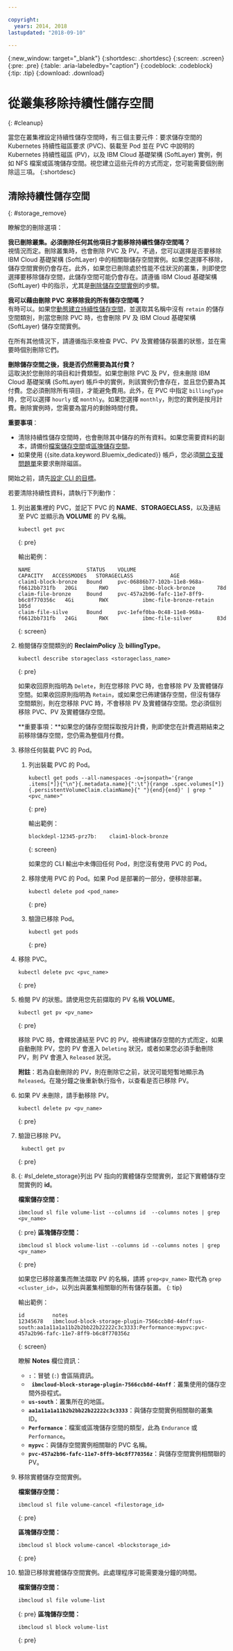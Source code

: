 ```yaml
---

copyright:
  years: 2014, 2018
lastupdated: "2018-09-10"

---
```


{:new_window: target="_blank"}
{:shortdesc: .shortdesc}
{:screen: .screen}
{:pre: .pre}
{:table: .aria-labeledby="caption"}
{:codeblock: .codeblock}
{:tip: .tip}
{:download: .download}


# 從叢集移除持續性儲存空間
{: #cleanup}

當您在叢集裡設定持續性儲存空間時，有三個主要元件：要求儲存空間的 Kubernetes 持續性磁區要求 (PVC)、裝載至 Pod 並在 PVC 中說明的 Kubernetes 持續性磁區 (PV)，以及 IBM Cloud 基礎架構 (SoftLayer) 實例，例如 NFS 檔案或區塊儲存空間。視您建立這些元件的方式而定，您可能需要個別刪除這三項。
{:shortdesc}

## 清除持續性儲存空間
{: #storage_remove}

瞭解您的刪除選項：

**我已刪除叢集。必須刪除任何其他項目才能移除持續性儲存空間嗎？**</br>
視情況而定。刪除叢集時，也會刪除 PVC 及 PV。不過，您可以選擇是否要移除 IBM Cloud 基礎架構 (SoftLayer) 中的相關聯儲存空間實例。如果您選擇不移除，儲存空間實例仍會存在。此外，如果您已刪除處於性能不佳狀況的叢集，則即使您選擇要移除儲存空間，此儲存空間可能仍會存在。請遵循 IBM Cloud 基礎架構 (SoftLayer) 中的指示，尤其是[刪除儲存空間實例](#sl_delete_storage)的步驟。

**我可以藉由刪除 PVC 來移除我的所有儲存空間嗎？**</br>
有時可以。如果您[動態建立持續性儲存空間](cs_storage_basics.html#dynamic_provisioning)，並選取其名稱中沒有 `retain` 的儲存空間類別，則當您刪除 PVC 時，也會刪除 PV 及 IBM Cloud 基礎架構 (SoftLayer) 儲存空間實例。

在所有其他情況下，請遵循指示來檢查 PVC、PV 及實體儲存裝置的狀態，並在需要時個別刪除它們。 

**刪除儲存空間之後，我是否仍然需要為其付費？**</br>
這取決於您刪除的項目和計費類型。如果您刪除 PVC 及 PV，但未刪除 IBM Cloud 基礎架構 (SoftLayer) 帳戶中的實例，則該實例仍會存在，並且您仍要為其付費。您必須刪除所有項目，才能避免費用。此外，在 PVC 中指定 `billingType` 時，您可以選擇 `hourly` 或 `monthly`。如果您選擇 `monthly`，則您的實例是按月計費。刪除實例時，您需要為當月的剩餘時間付費。


**重要事項**：
* 清除持續性儲存空間時，也會刪除其中儲存的所有資料。如果您需要資料的副本，請備份[檔案儲存空間](cs_storage_file.html#backup_restore)或[區塊儲存空間](cs_storage_block.html#backup_restore)。
* 如果使用 {{site.data.keyword.Bluemix_dedicated}} 帳戶，您必須[開立支援問題單](/docs/get-support/howtogetsupport.html#getting-customer-support)來要求刪除磁區。

開始之前，請先[設定 CLI 的目標](cs_cli_install.html#cs_cli_configure)。

若要清除持續性資料，請執行下列動作：

1.  列出叢集裡的 PVC，並記下 PVC 的 **NAME**、**STORAGECLASS**，以及連結至 PVC 並顯示為 **VOLUME** 的 PV 名稱。
    ```
    kubectl get pvc
    ```
    {: pre}

    輸出範例：
    ```
    NAME                  STATUS    VOLUME                                     CAPACITY   ACCESSMODES   STORAGECLASS            AGE
    claim1-block-bronze   Bound     pvc-06886b77-102b-11e8-968a-f6612bb731fb   20Gi       RWO           ibmc-block-bronze       78d
    claim-file-bronze     Bound     pvc-457a2b96-fafc-11e7-8ff9-b6c8f770356c   4Gi        RWX           ibmc-file-bronze-retain 105d
    claim-file-silve      Bound     pvc-1efef0ba-0c48-11e8-968a-f6612bb731fb   24Gi       RWX           ibmc-file-silver        83d
    ```
    {: screen}
    
2. 檢閱儲存空間類別的 **ReclaimPolicy** 及 **billingType**。 
   ```
   kubectl describe storageclass <storageclass_name>
   ```
   {: pre}
   
   如果收回原則指明為 `Delete`，則在您移除 PVC 時，也會移除 PV 及實體儲存空間。如果收回原則指明為 `Retain`，或如果您已佈建儲存空間，但沒有儲存空間類別，則在您移除 PVC 時，不會移除 PV 及實體儲存空間。您必須個別移除 PVC、PV 及實體儲存空間。 
   
   **重要事項：**如果您的儲存空間採取按月計費，則即使您在計費週期結束之前移除儲存空間，您仍需為整個月付費。 
   
3. 移除任何裝載 PVC 的 Pod。 
   1. 列出裝載 PVC 的 Pod。
      ```
      kubectl get pods --all-namespaces -o=jsonpath='{range .items[*]}{"\n"}{.metadata.name}{":\t"}{range .spec.volumes[*]}{.persistentVolumeClaim.claimName}{" "}{end}{end}' | grep "<pvc_name>"
      ```
      {: pre}
    
      輸出範例：
        ```
      blockdepl-12345-prz7b:	claim1-block-bronze  
      ```
      {: screen}
    
      如果您的 CLI 輸出中未傳回任何 Pod，則您沒有使用 PVC 的 Pod。 
    
   2. 移除使用 PVC 的 Pod。如果 Pod 是部署的一部分，便移除部署。
      ```
      kubectl delete pod <pod_name>
      ```
      {: pre}
      
   3. 驗證已移除 Pod。
      ```
      kubectl get pods
      ```
      {: pre}
   
4. 移除 PVC。 
   ```
   kubectl delete pvc <pvc_name>
   ```
   {: pre}
   
5. 檢閱 PV 的狀態。請使用您先前擷取的 PV 名稱 **VOLUME**。 
   ```
   kubectl get pv <pv_name>
   ```
   {: pre}
   
   移除 PVC 時，會釋放連結至 PVC 的 PV。視佈建儲存空間的方式而定，如果自動刪除 PV，您的 PV 會進入 `Deleting` 狀況，或者如果您必須手動刪除 PV，則 PV 會進入 `Released` 狀況。 
   
   **附註**：若為自動刪除的 PV，則在刪除它之前，狀況可能短暫地顯示為 `Released`。在幾分鐘之後重新執行指令，以查看是否已移除 PV。
   
6. 如果 PV 未刪除，請手動移除 PV。 
   ```
   kubectl delete pv <pv_name>
   ```
   {: pre}
   
7. 驗證已移除 PV。 
   ```
    kubectl get pv
    ```
   {: pre}
   
8. {: #sl_delete_storage}列出 PV 指向的實體儲存空間實例，並記下實體儲存空間實例的 **id**。 

   **檔案儲存空間：** 
   ```
   ibmcloud sl file volume-list --columns id  --columns notes | grep <pv_name>
   ```
   {: pre}
   **區塊儲存空間：**
   ```
   ibmcloud sl block volume-list --columns id --columns notes | grep <pv_name>
   ```
   {: pre}
     
   如果您已移除叢集而無法擷取 PV 的名稱，請將 `grep<pv_name>` 取代為 `grep <cluster_id>`，以列出與叢集相關聯的所有儲存裝置。
   {: tip}
     
   輸出範例： 
   ```
   id         notes   
   12345678   ibmcloud-block-storage-plugin-7566ccb8d-44nff:us-south:aa1a11a1a11b2b2bb22b22222c3c3333:Performance:mypvc:pvc-457a2b96-fafc-11e7-8ff9-b6c8f770356z 
   ```
   {: screen}
     
   瞭解 **Notes** 欄位資訊：
   *  **`:`**：冒號 (`:`) 會區隔資訊。
   *  **` ibmcloud-block-storage-plugin-7566ccb8d-44nff`**：叢集使用的儲存空間外掛程式。
   *  **`us-south`**：叢集所在的地區。
   *  **`aa1a11a1a11b2b2bb22b22222c3c3333`**：與儲存空間實例相關聯的叢集 ID。
   *  **`Performance`**：檔案或區塊儲存空間的類型，此為 `Endurance` 或 `Performance`。
   *  **`mypvc`**：與儲存空間實例相關聯的 PVC 名稱。
   *  **`pvc-457a2b96-fafc-11e7-8ff9-b6c8f770356z`**：與儲存空間實例相關聯的 PV。
     
9. 移除實體儲存空間實例。 
   
   **檔案儲存空間：**
   ```
   ibmcloud sl file volume-cancel <filestorage_id>
   ```
   {: pre}
   
   **區塊儲存空間：**
   ```
   ibmcloud sl block volume-cancel <blockstorage_id>
   ```
   {: pre}
     
9. 驗證已移除實體儲存空間實例。此處理程序可能需要幾分鐘的時間。 

   **檔案儲存空間：** 
   ```
   ibmcloud sl file volume-list
   ```
   {: pre}
   **區塊儲存空間：**
   ```
   ibmcloud sl block volume-list
   ```
   {: pre}
 
